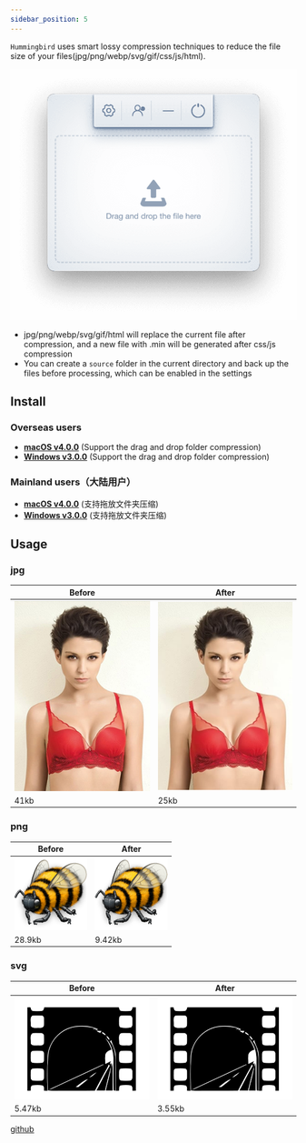 ```yaml
---
sidebar_position: 5
---
```


`Hummingbird` uses smart lossy compression techniques to reduce the file size of your files(jpg/png/webp/svg/gif/css/js/html).

![hummingbird](./img/hummingbird.png)

* jpg/png/webp/svg/gif/html will replace the current file after compression, and a new file with .min will be generated after css/js compression
* You can create a `source` folder in the current directory and back up the files before processing, which can be enabled in the settings

## Install

### Overseas users

* <a href="https://github.com/leibnizli/hummingbird/releases/download/4.1.0/hummingbird-4.1.0-arm64.dmg">**macOS v4.0.0**</a> (Support the drag and drop folder compression)
* <a href="https://drive.google.com/file/d/1eMLdviqWVWRv8gXT_d1W1uUZoIwIumVS/view?usp=sharing">**Windows v3.0.0**</a> (Support the drag and drop folder compression)

### Mainland users（大陆用户）

* <a href="https://pan.baidu.com/s/1z6mu-MYvuAM2I5HNGBFdcg?pwd=hd2t">**macOS v4.0.0**</a> (支持拖放文件夹压缩)
* <a href="https://pan.baidu.com/s/1146zRGqLFlDR27a7rUgr5w">**Windows v3.0.0**</a> (支持拖放文件夹压缩)

## Usage

### jpg

| Before                       | After                       |
|------------------------------|-----------------------------|
| ![svg](./img/jpg-before.jpg) | ![svg](./img/jpg-after.jpg) |
| 41kb                         | 25kb                        |

### png

| Before                       | After                       |
|------------------------------|-----------------------------|
| ![svg](./img/png-before.png) | ![svg](./img/png-after.png) |
| 28.9kb                       | 9.42kb                      |

### svg

| Before                       | After                       |
|------------------------------|-----------------------------|
| ![svg](./img/svg-before.svg) | ![svg](./img/svg-after.svg) |
| 5.47kb                       | 3.55kb                      |

[github](https://github.com/leibnizli/hummingbird)
